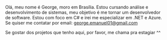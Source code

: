 Olá, meu nome é George, moro em Brasília.
Estou cursando análise e desenvolvimento de sistemas, meu objetivo é me tornar um desenvolvedor de software. Estou com foco em C# e irei me especializar em .NET e Azure.
Se quiser me contatar por email: george.emanuel01@gmail.com

Se gostar dos projetos que tenho aqui, por favor, me chama pra estagiar ^^
